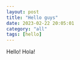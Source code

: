 ```yaml
---
layout: post
title: "Hello guys"
date: 2023-02-22 20:05:01
category: "all"
tags: [hello]
---
```

Hello!
Hola!
